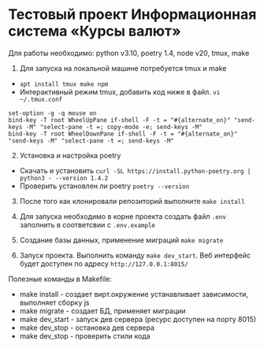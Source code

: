 # Тестовый проект Информационная система «Курсы валют»

Для работы необходимо: python v3.10, poetry 1.4, node v20, tmux, make

1. Для запуска на локальной машине потребуется tmux и make
- `apt install tmux make npm`
- Интерактивный режим tmux, добавить код ниже в файл. `vi ~/.tmux.conf`

```
set-option -g -q mouse on
bind-key -T root WheelUpPane if-shell -F -t = "#{alternate_on}" "send-keys -M" "select-pane -t =; copy-mode -e; send-keys -M"
bind-key -T root WheelDownPane if-shell -F -t = "#{alternate_on}" "send-keys -M" "select-pane -t =; send-keys -M"
```

2. Установка и настройка poetry
* Скачать и установить `curl -SL https://install.python-poetry.org | python3 - --version 1.4.2`
* Проверить установлен ли poetry `poetry --version`


3. После того как клонировали репозиторий выполните `make install`
4. Для запуска необходимо в корне проекта создать файл `.env`
   заполнить в соответсвии с `.env.example`

5. Создание базы данных, применение миграций `make migrate`
6. Запуск проекта. Выполнить команду `make dev_start`. Веб интерфейс будет доступен по адресу `http://127.0.0.1:8015/`
 
Полезные команды в Makefile:
* make install - создает вирт.окружение устанавливает зависимости, выполняет сборку js
* make migrate - создает БД, применяет миграции
* make dev_start - запуск дев сервера (ресурс доступен на порту 8015)
* make dev_stop - остановка дев сервера
* make dev_stop - проверить стили кода


